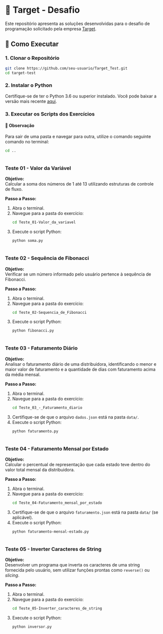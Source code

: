 # 🎯 Target - Desafio

Este repositório apresenta as soluções desenvolvidas para o desafio de programação solicitado pela empresa <a href="https://targetsistemas.com.br/">Target</a>.

## 🚀 Como Executar

### 1. Clonar o Repositório

   ```bash
   git clone https://github.com/seu-usuario/Target_Test.git
   cd target-test
   ```

### 2. Instalar o Python

Certifique-se de ter o Python 3.6 ou superior instalado. Você pode baixar a versão mais recente <a href="https://www.python.org/downloads/">aqui</a>.

### 3. Executar os Scripts dos Exercícios

#### 📌 Observação
Para sair de uma pasta e navegar para outra, utilize o comando seguinte comando no terminal:
```bash
cd ..
```

#

### Teste 01 - Valor da Variável

**Objetivo:**  
Calcular a soma dos números de 1 até 13 utilizando estruturas de controle de fluxo.

**Passo a Passo:**

1. Abra o terminal.
2. Navegue para a pasta do exercício:
    ```bash
    cd Teste_01-Valor_da_variavel
    ```
3. Execute o script Python:
    ```bash
    python soma.py
    ```

#

### Teste 02 - Sequência de Fibonacci

**Objetivo:**  
Verificar se um número informado pelo usuário pertence à sequência de Fibonacci.

**Passo a Passo:**

1. Abra o terminal.
2. Navegue para a pasta do exercício:
    ```bash
    cd Teste_02-Sequencia_de_Fibonacci
    ```
3. Execute o script Python:
    ```bash
    python fibonacci.py
    ```

#

### Teste 03 - Faturamento Diário

**Objetivo:**  
Analisar o faturamento diário de uma distribuidora, identificando o menor e maior valor de faturamento e a quantidade de dias com faturamento acima da média mensal.

**Passo a Passo:**

1. Abra o terminal.
2. Navegue para a pasta do exercício:
    ```bash
    cd Teste_03_-_Faturamento_diario
    ```
3. Certifique-se de que o arquivo `dados.json` está na pasta `data/`.
4. Execute o script Python:
    ```bash
    python faturamento.py
    ```

#

### Teste 04 - Faturamento Mensal por Estado

**Objetivo:**  
Calcular o percentual de representação que cada estado teve dentro do valor total mensal da distribuidora.

**Passo a Passo:**

1. Abra o terminal.
2. Navegue para a pasta do exercício:
    ```bash
    cd Teste_04-Faturamento_mensal_por_estado
    ```
3. Certifique-se de que o arquivo `faturamento.json` está na pasta `data/` (se aplicável).
4. Execute o script Python:
    ```bash
    python faturamento-mensal-estado.py
    ```

#

### Teste 05 - Inverter Caracteres de String

**Objetivo:**  
Desenvolver um programa que inverta os caracteres de uma string fornecida pelo usuário, sem utilizar funções prontas como `reverse()` ou *slicing*.

**Passo a Passo:**

1. Abra o terminal.
2. Navegue para a pasta do exercício:
    ```bash
    cd Teste_05-Inverter_caracteres_de_string
    ```
3. Execute o script Python:
    ```bash
    python inversor.py
    ```